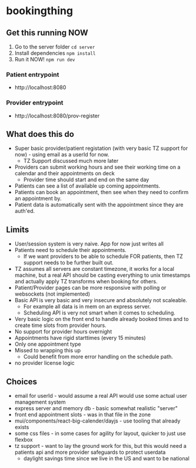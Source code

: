 # bookingthing

## Get this running NOW
1. Go to the server folder `cd server`
2. Install dependencies `npm install`
3. Run it NOW! `npm run dev`

### Patient entrypoint
- http://localhost:8080

### Provider entrypoint
- http://localhost:8080/prov-register

## What does this do
- Super basic provider/patient registation (with very basic TZ support for now) - using email as a userId for now.
    - TZ Support discussed much more later
- Providers can submit working hours and see their working time on a calendar and their appointments on deck
    - Provider time should start and end on the same day
- Patients can see a list of available up coming appointments.
- Patients can book an appointment, then see when they need to confirm an appointment by.
- Patient data is automatically sent with the appointment since they are auth'ed.

## Limits
- User/session system is very naive. App for now just writes all 
- Patients need to schedule their appointments.
    - If we want providers to be able to schedule FOR patients, then TZ support needs to be further built out.
- TZ assumes all servers are constant timezone, it works for a local machine, but a real API should be casting everything to unix timestamps and actually apply TZ transforms when booking for others.
- Patient/Provider pages can be more responsive with polling or websockets (not implemented)
- Basic API is very basic and very insecure and absolutely not scaleable.
    - For example all data is in mem on an express server.
    - Scheduling API is very not smart when it comes to scheduling.
- Very basic logic on the front end to handle already booked times and to create time slots from provider hours.
- No support for provider hours overnight
- Appointments have rigid starttimes (every 15 minutes)
- Only one appointment type
- Missed to wrapping this up
    - Could benefit from more error handling on the schedule path.
- no provider license logic

## Choices
- email for userId - would assume a real API would use some actual user management system
- express server and memory db - basic somewhat realistic "server"
- front end appointment slots - was in that file in the zone
- mui/components/react-big-calender/dayjs - use tooling that already exists
- some css files - in some cases for agility for layout, quicker to just use flexbox
- tz support - want to lay the ground work for this, but this would need a patients api and more provider safeguards to protect userdata
    - daylight savings time since we live in the US and want to be national

